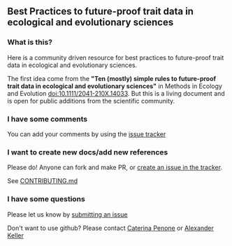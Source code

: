 ## Best Practices to future-proof trait data in ecological and evolutionary sciences

### What is this?

Here is a community driven resource for best practices to future-proof trait data in ecological and evolutionary sciences.

The first idea come from the **"Ten (mostly) simple rules to future-proof trait data in ecological and evolutionary sciences"** in Methods in Ecology and Evolution  [doi:10.1111/2041-210X.14033](https://doi.org/10.1111/2041-210X.14033). But this is a living document and is open for public additions from the scientific community. 

### I have some comments

You can add your comments by using the [issue tracker](https://github.com/open-traits-network/open-traits-network.github.io/issues)

### I want to create new docs/add new references

Please do! Anyone can fork and make PR, or [create an issue in the tracker](https://github.com/open-traits-network/open-traits-network.github.io/issues).

See [CONTRIBUTING.md](CONTRIBUTING.md)

### I have some questions

Please let us know by [submitting an issue](https://github.com/open-traits-network/open-traits-network.github.io/issues/new/choose)

Don't want to use github? Please contact [Caterina Penone](https://opentraits.org/members/caterina-penone) or [Alexander Keller](https://opentraits.org/members/alexander-keller)




